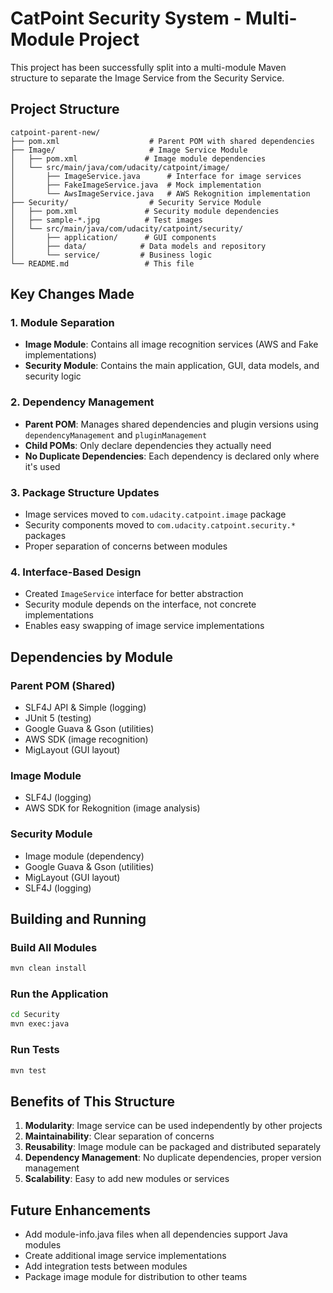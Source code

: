 # CatPoint Security System - Multi-Module Project

This project has been successfully split into a multi-module Maven structure to separate the Image Service from the Security Service.

## Project Structure

```
catpoint-parent-new/
├── pom.xml                    # Parent POM with shared dependencies
├── Image/                     # Image Service Module
│   ├── pom.xml               # Image module dependencies
│   └── src/main/java/com/udacity/catpoint/image/
│       ├── ImageService.java      # Interface for image services
│       ├── FakeImageService.java  # Mock implementation
│       └── AwsImageService.java   # AWS Rekognition implementation
├── Security/                  # Security Service Module
│   ├── pom.xml               # Security module dependencies
│   ├── sample-*.jpg          # Test images
│   └── src/main/java/com/udacity/catpoint/security/
│       ├── application/      # GUI components
│       ├── data/            # Data models and repository
│       └── service/         # Business logic
└── README.md                 # This file
```

## Key Changes Made

### 1. Module Separation
- **Image Module**: Contains all image recognition services (AWS and Fake implementations)
- **Security Module**: Contains the main application, GUI, data models, and security logic

### 2. Dependency Management
- **Parent POM**: Manages shared dependencies and plugin versions using `dependencyManagement` and `pluginManagement`
- **Child POMs**: Only declare dependencies they actually need
- **No Duplicate Dependencies**: Each dependency is declared only where it's used

### 3. Package Structure Updates
- Image services moved to `com.udacity.catpoint.image` package
- Security components moved to `com.udacity.catpoint.security.*` packages
- Proper separation of concerns between modules

### 4. Interface-Based Design
- Created `ImageService` interface for better abstraction
- Security module depends on the interface, not concrete implementations
- Enables easy swapping of image service implementations

## Dependencies by Module

### Parent POM (Shared)
- SLF4J API & Simple (logging)
- JUnit 5 (testing)
- Google Guava & Gson (utilities)
- AWS SDK (image recognition)
- MigLayout (GUI layout)

### Image Module
- SLF4J (logging)
- AWS SDK for Rekognition (image analysis)

### Security Module  
- Image module (dependency)
- Google Guava & Gson (utilities)
- MigLayout (GUI layout)
- SLF4J (logging)

## Building and Running

### Build All Modules
```bash
mvn clean install
```

### Run the Application
```bash
cd Security
mvn exec:java
```

### Run Tests
```bash
mvn test
```

## Benefits of This Structure

1. **Modularity**: Image service can be used independently by other projects
2. **Maintainability**: Clear separation of concerns
3. **Reusability**: Image module can be packaged and distributed separately
4. **Dependency Management**: No duplicate dependencies, proper version management
5. **Scalability**: Easy to add new modules or services

## Future Enhancements

- Add module-info.java files when all dependencies support Java modules
- Create additional image service implementations
- Add integration tests between modules
- Package image module for distribution to other teams